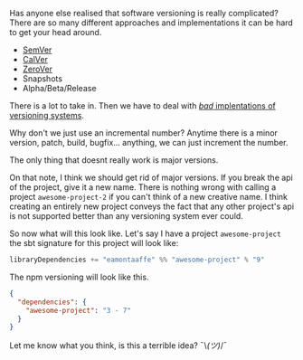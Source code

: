 Has anyone else realised that software versioning is really complicated? There are so many different approaches and implementations it can be hard to get your head around.

- [SemVer](https://semver.org/)
- [CalVer](https://calver.org/)
- [ZeroVer](https://0ver.org/)
- Snapshots
- Alpha/Beta/Release

There is a lot to take in. Then we have to deal with [*bad* implentations of versioning systems](https://gist.github.com/jashkenas/cbd2b088e20279ae2c8e).

Why don't we just use an incremental number? Anytime there is a minor version, patch, build, bugfix... anything, we can just increment the number.

The only thing that doesnt really work is major versions.

On that note, I think we should get rid of major versions. If you break the api of the project, give it a new name. There is nothing wrong with calling a project `awesome-project-2` if you can't think of a new creative name. I think creating an entirely new project conveys the fact that any other project's api is not supported better than any versioning system ever could.

So now what will this look like. Let's say I have a project `awesome-project` the sbt signature for this project will look like:

```scala
libraryDependencies += "eamontaaffe" %% "awesome-project" % "9"
```

The npm versioning will look like this.

```json
{
  "dependencies": {
    "awesome-project": "3 - 7"
  }
}
```

Let me know what you think, is this a terrible idea? ¯\\_(ツ)_/¯
